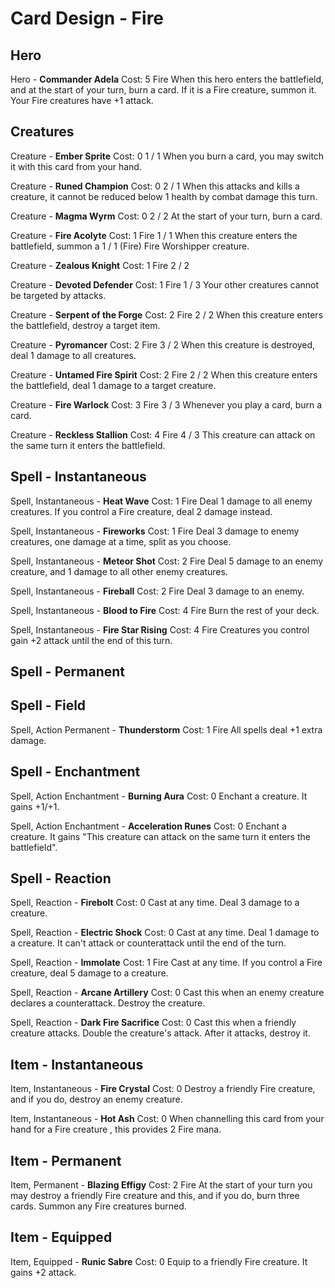 # Card Design - Fire

## Hero

Hero - **Commander Adela**
	Cost: 5 Fire
	When this hero enters the battlefield, and at the start of your turn, burn a card. If it is a Fire creature, summon it. Your Fire creatures have +1 attack.

## Creatures

Creature - **Ember Sprite**
	Cost: 0
	1 / 1
	When you burn a card, you may switch it with this card from your hand.

Creature - **Runed Champion**
	Cost: 0
	2 / 1
	When this attacks and kills a creature, it cannot be reduced below 1 health by combat damage this turn.

Creature - **Magma Wyrm**
	Cost: 0
	2 / 2
	At the start of your turn, burn a card.

Creature - **Fire Acolyte**
	Cost: 1 Fire
	1 / 1
	When this creature enters the battlefield, summon a 1 / 1 (Fire) Fire Worshipper creature.

Creature - **Zealous Knight**
	Cost: 1 Fire
	2 / 2

Creature - **Devoted Defender**
	Cost: 1 Fire
	1 / 3
	Your other creatures cannot be targeted by attacks.

Creature - **Serpent of the Forge**
	Cost: 2 Fire
	2 / 2
	When this creature enters the battlefield, destroy a target item.

Creature - **Pyromancer**
	Cost: 2 Fire
	3 / 2
	When this creature is destroyed, deal 1 damage to all creatures.

Creature - **Untamed Fire Spirit**
	Cost: 2 Fire
	2 / 2
	When this creature enters the battlefield, deal 1 damage to a target creature.

Creature - **Fire Warlock**
	Cost: 3 Fire
	3 / 3
	Whenever you play a card, burn a card.

Creature - **Reckless Stallion**
	Cost: 4 Fire
	4 / 3
	This creature can attack on the same turn it enters the battlefield.

## Spell - Instantaneous

Spell, Instantaneous - **Heat Wave**
	Cost: 1 Fire
	Deal 1 damage to all enemy creatures. If you control a Fire creature, deal 2 damage instead.

Spell, Instantaneous - **Fireworks**
	Cost: 1 Fire
	Deal 3 damage to enemy creatures, one damage at a time, split as you choose.

Spell, Instantaneous - **Meteor Shot**
	Cost: 2 Fire
	Deal 5 damage to an enemy creature, and 1 damage to all other enemy creatures.

Spell, Instantaneous - **Fireball**
	Cost: 2 Fire
	Deal 3 damage to an enemy.

Spell, Instantaneous - **Blood to Fire**
	Cost: 4 Fire
	Burn the rest of your deck.

Spell, Instantaneous - **Fire Star Rising**
	Cost: 4 Fire
	Creatures you control gain +2 attack until the end of this turn.

## Spell - Permanent

## Spell - Field

Spell, Action Permanent - **Thunderstorm**
	Cost: 1 Fire
	All spells deal +1 extra damage.

## Spell - Enchantment

Spell, Action Enchantment - **Burning Aura**
	Cost: 0
	Enchant a creature. It gains +1/+1.

Spell, Action Enchantment - **Acceleration Runes**
	Cost: 0
	Enchant a creature. It gains "This creature can attack on the same turn it enters the battlefield".

## Spell - Reaction

Spell, Reaction - **Firebolt**
	Cost: 0
	Cast at any time. Deal 3 damage to a creature.

Spell, Reaction - **Electric Shock**
	Cost: 0
	Cast at any time. Deal 1 damage to a creature. It can't attack or counterattack until the end of the turn.

Spell, Reaction - **Immolate**
	Cost: 1 Fire
	Cast at any time. If you control a Fire creature, deal 5 damage to a creature.

Spell, Reaction - **Arcane Artillery**
	Cost: 0
	Cast this when an enemy creature declares a counterattack. Destroy the creature.

Spell, Reaction - **Dark Fire Sacrifice**
	Cost: 0
	Cast this when a friendly creature attacks. Double the creature's attack. After it attacks, destroy it.

## Item - Instantaneous

Item, Instantaneous - **Fire Crystal**
	Cost: 0
	Destroy a friendly Fire creature, and if you do, destroy an enemy creature.

Item, Instantaneous - **Hot Ash**
	Cost: 0
	When channelling this card from your hand for a Fire creature , this provides 2 Fire mana.

## Item - Permanent

Item, Permanent - **Blazing Effigy**
	Cost: 2 Fire
	At the start of your turn you may destroy a friendly Fire creature and this, and if you do, burn three cards. Summon any Fire creatures burned.

## Item - Equipped

Item, Equipped - **Runic Sabre**
	Cost: 0
	Equip to a friendly Fire creature. It gains +2 attack.